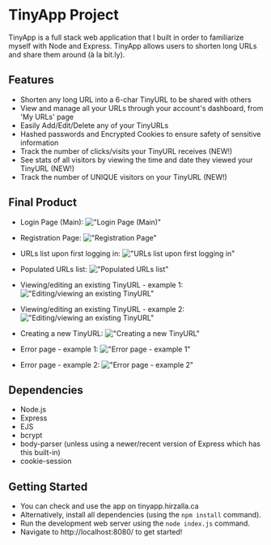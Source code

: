 # TinyApp Project

TinyApp is a full stack web application that I built in order to familiarize myself with Node and Express. TinyApp allows users to shorten long URLs and share them around (à la bit.ly).

## Features
- Shorten any long URL into a 6-char TinyURL to be shared with others
- View and manage all your URLs through your account's dashboard, from 'My URLs' page
- Easily Add/Edit/Delete any of your TinyURLs
- Hashed passwords and Encrypted Cookies to ensure safety of sensitive information
- Track the number of clicks/visits your TinyURL receives (NEW!)
- See stats of all visitors by viewing the time and date they viewed your TinyURL (NEW!)
- Track the number of UNIQUE visitors on your TinyURL (NEW!)

## Final Product

- Login Page (Main):
!["Login Page (Main)"](https://github.com/adamhirzalla/tinyapp/blob/master/docs/login_page.png)

- Registration Page:
!["Registration Page"](https://github.com/adamhirzalla/tinyapp/blob/master/docs/register_page.png)

- URLs list upon first logging in:
!["URLs list upon first logging in"](https://github.com/adamhirzalla/tinyapp/blob/master/docs/empty_urls.png)

- Populated URLs list:
!["Populated URLs list"](https://github.com/adamhirzalla/tinyapp/blob/master/docs/urls_page.png)

- Viewing/editing an existing TinyURL - example 1:
!["Editing/viewing an existing TinyURL"](https://github.com/adamhirzalla/tinyapp/blob/master/docs/edit_page.png)

- Viewing/editing an existing TinyURL - example 2:
!["Editing/viewing an existing TinyURL"](https://github.com/adamhirzalla/tinyapp/blob/master/docs/edit_page_2.png)

- Creating a new TinyURL:
!["Creating a new TinyURL"](https://github.com/adamhirzalla/tinyapp/blob/master/docs/create_page.png)

- Error page - example 1:
!["Error page - example 1"](https://github.com/adamhirzalla/tinyapp/blob/master/docs/error_page_example.png)

- Error page - example 2:
!["Error page - example 2"](https://github.com/adamhirzalla/tinyapp/blob/master/docs/error_page_example_2.png)

## Dependencies

- Node.js
- Express
- EJS
- bcrypt
- body-parser (unless using a newer/recent version of Express which has this built-in)
- cookie-session

## Getting Started

- You can check and use the app on tinyapp.hirzalla.ca
- Alternatively, install all dependencies (using the `npm install` command).
- Run the development web server using the `node index.js` command.
- Navigate to http://localhost:8080/ to get started!
